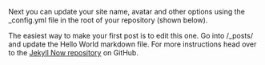 
<!--
---
layout: post
title: You're up and running!
---
-->

Next you can update your site name, avatar and other options using the _config.yml file in the root of your repository (shown below).

<!--
![_config.yml]({{ site.baseurl }}/images/config.png)
-->

The easiest way to make your first post is to edit this one. Go into /_posts/ and update the Hello World markdown file. For more instructions head over to the [Jekyll Now repository](https://github.com/barryclark/jekyll-now) on GitHub.
